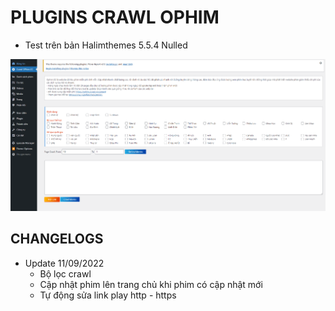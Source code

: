 # PLUGINS CRAWL OPHIM
  - Test trên bản Halimthemes 5.5.4 Nulled

![Alt text](Screenshot-2022-09-11-170506.png?raw=true "Image Demo")

## CHANGELOGS
  - Update 11/09/2022
    + Bộ lọc crawl
    + Cập nhật phim lên trang chủ khi phim có cập nhật mới
    + Tự động sửa link play http - https
